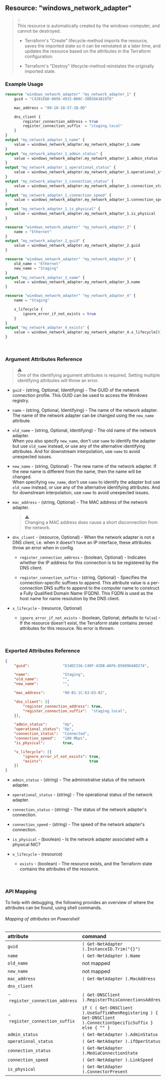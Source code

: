 ## Resource: "windows_network_adapter"

> :bulb:  
> This resource is automatically created by the windows-computer, and cannot be destroyed.  
> 
> - Terraform's "Create" lifecycle-method imports the resource, saves the imported state so it can be reinstated at a later time, and updates the resource based on the attributes in the Terraform configuration. 
>  
> - Terraform's "Destroy" lifecycle-method reinstates the originally imported state. 

### Example Usage

```terraform
resource "windows_network_adapter" "my_network_adapter_1" {
    guid = "C42B1E6D-0856-4932-B06C-3085DA1B1978"

    mac_address = "00-10-18-57-1B-0D"

    dns_client {
        register_connection_address = true
        register_connection_suffix  = "staging.local"
    }
}
output "my_network_adapter_1_name" {
    value = windows_network_adapter.my_network_adapter_1.name
}
output "my_network_adapter_1_admin_status" {
    value = windows_network_adapter.my_network_adapter_1.admin_status
}
output "my_network_adapter_1_operational_status" {
    value = windows_network_adapter.my_network_adapter_1.operational_status
}
output "my_network_adapter_1_connection_status" {
    value = windows_network_adapter.my_network_adapter_1.connection_status
}
output "my_network_adapter_1_connection_speed" {
    value = windows_network_adapter.my_network_adapter_1.connection_speed
}
output "my_network_adapter_1_is_physical" {
    value = windows_network_adapter.my_network_adapter_1.is_physical
}
```

```terraform
resource "windows_network_adapter" "my_network_adapter_2" {
    name = "Ethernet"
}
output "my_network_adapter_2_guid" {
    value = windows_network_adapter.my_network_adapter_2.guid
}
```

```terraform
resource "windows_network_adapter" "my_network_adapter_3" {
    old_name = "Ethernet"
    new_name = "Staging"
}
output "my_network_adapter_3_name" {
    value = windows_network_adapter.my_network_adapter_3.name
}
```

```terraform
resource "windows_network_adapter" "my_network_adapter_4" {
    name = "Staging"

    x_lifecycle {
        ignore_error_if_not_exists = true
    }
}
output "my_network_adapter_4_exists" {
    value = windows_network_adapter.my_network_adapter_4.x_lifecycle[0].exists
}
```

<br/>

### Argument Attributes Reference

> :warning:  
> One of the identifying argument attributes is required.  Setting multiple identifying attributes will throw an error. 

- `guid` - (string, Optional, Identifying) -  The GUID of the network connection profile.  This GUID can be used to access the Windows registry.
 
- `name` - (string, Optional, Identifying) -  The name of the network adapter.  The name of the network adapter can be changed using the `new_name` attribute.

- `old_name` - (string, Optional, Identifying) -  The old name of the network adapter.  
When you also specify `new_name`, don't use `name` to identify the adapter but use `old_name` instead, or use any of the alternative identifying attributes.  And for downstream interpolation, use `name` to avoid unexpected issues.

- `new_name` - (string, Optional) -  The new name of the network adapter.  If the new name is different from the name, then the name will be changed.  
When specifying `new_name`, don't use `name` to identify the adapter but use `old_name` instead, or use any of the alternative identifying attributes.  And for downstream interpolation, use `name` to avoid unexpected issues.

- `mac_address` - (string, Optional) -  The MAC address of the network adapter.  

  > :warning:  
  > Changing a MAC address does cause a short disconnection from the network.

- `dns_client` - (resource, Optional) -  When the network adapter is not a DNS client, i.e. when it doesn't have an IP interface, these attributes throw an error when in config.

  - `register_connection_address` - (boolean, Optional) -  Indicates whether the IP address for this connection is to be registered by the DNS client.

  - `register_connection_suffix` - (string, Optional) -  Specifies the connection-specific suffixes to append. This attribute value is a per-connection DNS suffix to append to the computer name to construct a Fully Qualified Domain Name (FQDN). This FQDN is used as the host name for name resolution by the DNS client.

- `x_lifecycle` - (resource, Optional)

  - `ignore_error_if_not_exists` - (boolean, Optional, defaults to `false`) -  If the resource doesn't exist, the Terraform state contains zeroed attributes for this resource.  No error is thrown.

<br/>

### Exported Attributes Reference

```json
{
    "guid":               "E34DC156-C49F-42DB-A6F6-D5609648D274",

    "name":               "Staging",
    "old_name":           "",
    "new_name":           "",

    "mac_address":        "90-B1-1C-63-D3-82",

    "dns_client": [{
        "register_connection_address": true,
        "register_connection_suffix":  "staging.local",
    }],

    "admin_status":       "Up",
    "operational_status": "Up",
    "connection_status":  "Connected",
    "connection_speed":   "100 Mbps",
    "is_physical":        true,

    "x_lifecycle": [{
        "ignore_error_if_not_exists": true,
        "exists":                     true
    }]      
}
```

- `admin_status` - (string) -  The administrative status of the network adapter.

- `operational_status` - (string) -  The operational status of the network adapter.  

- `connection_status` - (string) -  The status of the network adapter's connection.  

- `connection_speed` - (string) -  The speed of the network adapter's connection.

- `is_physical` - (boolean) -  Is the network adapter associated with a physical NIC?

- `x_lifecycle` - (resource)

  - `exists` - (boolean) -  The resource exists, and the Terraform state contains the attributes of the resource.

<br/>

### API Mapping

To help with debugging, the following provides an overview of where the attributes can be found, using shell commands.

###### Mapping of attributes on Powershell

attribute                             | command
:-------------------------------------|:------------
`guid`                                | `( Get-NetAdapter ).InstanceID.Trim("{}")`
`name`                                | `( Get-NetAdapter ).Name`
`old_name`                            | not mapped
`new_name`                            | not mapped
`mac_address`                         | `( Get-NetAdapter ).MacAddress`
`dns_client`                          | &nbsp;
 -&nbsp;`register_connection_address` | `( Get-DNSClient ).RegisterThisConnectionsAddress`
 -&nbsp;`register_connection_suffix`  | `if ( ( Get-DNSClient ).UseSuffixWhenRegistering ) { ( Get-DNSClient ).ConnectionSpecificSuffix } else { "" }`
`admin_status`                        | `( Get-NetAdapter ).AdminStatus`
`operational_status`                  | `( Get-NetAdapter ).ifOperStatus`
`connection_status`                   | `( Get-NetAdapter ).MediaConnectionState`
`connection_speed`                    | `( Get-NetAdapter ).LinkSpeed`
`is_physical`                         | `( Get-NetAdapter ).ConnectorPresent`

<br/>

